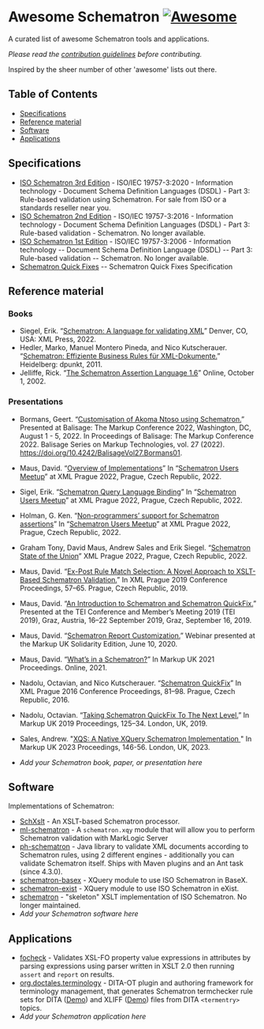 # Awesome Schematron [![Awesome](https://cdn.rawgit.com/sindresorhus/awesome/d7305f38d29fed78fa85652e3a63e154dd8e8829/media/badge.svg)](https://github.com/sindresorhus/awesome)
A curated list of awesome Schematron tools and applications.

*Please read the [contribution guidelines](contributing.md) before contributing.*

Inspired by the sheer number of other 'awesome' lists out there.

## Table of Contents

- [Specifications](#specifications)
- [Reference material](#reference-material)
- [Software](#software)
- [Applications](#applications)

## Specifications

 - [ISO Schematron 3rd Edition](https://www.iso.org/standard/74515.html) - ISO/IEC 19757-3:2020 - Information technology - Document Schema Definition Languages (DSDL) - Part 3: Rule-based validation using Schematron. For sale from ISO or a standards reseller near you.
 - [ISO Schematron 2nd Edition](http://standards.iso.org/ittf/PubliclyAvailableStandards/c055982_ISO_IEC_19757-3_2016.zip) - ISO/IEC 19757-3:2016 - Information technology - Document Schema Definition Languages (DSDL) - Part 3: Rule-based validation - Schematron. No longer available.
 - [ISO Schematron 1st Edition](http://standards.iso.org/ittf/PubliclyAvailableStandards/index.html) - ISO/IEC 19757-3:2006 - Information technology -- Document Schema Definition Language (DSDL) -- Part 3: Rule-based validation -- Schematron. No longer available.
 - [Schematron Quick Fixes](http://schematron-quickfix.github.io/sqf) -- Schematron Quick Fixes Specification

## Reference material

### Books

 - Siegel, Erik. “[Schematron: A language for validating XML](https://xmlpress.net/publications/schematron/)” Denver, CO, USA: XML Press, 2022.
 - Hedler, Marko, Manuel Montero Pineda, and Nico Kutscherauer. “[Schematron: Effiziente Business Rules für
   XML-Dokumente.](https://schematron.info)” Heidelberg: dpunkt, 2011.
 - Jelliffe, Rick. “[The Schematron Assertion Language
   1.6](https://web.archive.org/web/20061230150144/http://xml.ascc.net:80/resource/schematron/Schematron2000.html)”
   Online, October 1, 2002.
   
 ### Presentations
 
 - Bormans, Geert. “[Customisation of Akoma Ntoso using Schematron.](https://www.balisage.net/Proceedings/vol27/html/Bormans01/BalisageVol27-Bormans01.html)” Presented at Balisage: The Markup Conference 2022, Washington, DC, August 1 - 5, 2022. In Proceedings of Balisage: The Markup Conference 2022. Balisage Series on Markup Technologies, vol. 27 (2022). https://doi.org/10.4242/BalisageVol27.Bormans01.
 - Maus, David. “[Overview of Implementations](https://archive.xmlprague.cz/2022/files/presentations/Schematron.pdf)” In “[Schematron Users Meetup](https://www.xmlprague.cz/day3-2022/#sch)” at XML Prague 2022, Prague, Czech Republic, 2022.
  - Sigel, Erik. “[Schematron Query Language Binding](https://archive.xmlprague.cz/2022/files/presentations/schematron-qlb.pdf)” In “[Schematron Users Meetup](https://www.xmlprague.cz/day3-2022/#sch)” at XML Prague 2022, Prague, Czech Republic, 2022.
  - Holman, G. Ken. “[Non-programmers’ support for Schematron assertions](https://archive.xmlprague.cz/2022/files/presentations/Schematron%20Users%20Meetup%202022-06-11%2020220521-1310z.pdf)” In “[Schematron Users Meetup](https://www.xmlprague.cz/day3-2022/#sch)” at XML Prague 2022, Prague, Czech Republic, 2022.
 - Graham Tony, David Maus, Andrew Sales and Erik Siegel. “[Schematron State of the Union](https://www.xmlprague.cz/day2-2022/#sch)”  XML Prague 2022, Prague, Czech Republic, 2022.
 - Maus, David. “[Ex-Post Rule Match Selection: A Novel Approach to XSLT-Based Schematron
   Validation.](https://archive.xmlprague.cz/2019/files/xmlprague-2019-proceedings.pdf#page=79)” In XML Prague 2019
   Conference Proceedings, 57–65. Prague, Czech Republic, 2019.
 - Maus, David. “[An Introduction to Schematron and Schematron QuickFix.](https://doi.org/10.5281/zenodo.3429706)”
   Presented at the TEI Conference and Member’s Meeting 2019 (TEI 2019), Graz, Austria, 16–22 September 2019, Graz,
   September 16, 2019.
 - Maus, David. “[Schematron Report Customization.](https://www.youtube.com/watch?v=V5M_mRLoy8s)” Webinar presented at
   the Markup UK Solidarity Edition, June 10, 2020.
 - Maus, David. “[What’s in a Schematron?](https://markupuk.org/webhelp/index.html#ar02.html)” In Markup UK 2021
   Proceedings. Online, 2021.
 - Nadolu, Octavian, and Nico Kutscherauer. “[Schematron
   QuickFix](https://archive.xmlprague.cz/2016/files/xmlprague-2016-proceedings.pdf#page=93)” In XML Prague 2016
   Conference Proceedings, 81–98. Prague, Czech Republic, 2016.
 - Nadolu, Octavian. “[Taking Schematron QuickFix To The Next
   Level.](https://markupuk.org/2019/webhelp/index.html#ar09.html)” In Markup UK 2019 Proceedings, 125–34. London, UK,
   2019.
 - Sales, Andrew. "[XQS: A Native XQuery Schematron Implementation
](https://markupuk.org/2023/webhelp/index.html#ar11.html)" In Markup UK 2023 Proceedings, 146-56. London, UK, 2023.

 - *Add your Schematron book, paper, or presentation here*

## Software

Implementations of Schematron:

 - [SchXslt](https://github.com/schxslt/schxslt) - An XSLT-based Schematron processor.
 - [ml-schematron](https://github.com/ndw/ML-Schematron) - A `schematron.xqy` module that will allow you to perform Schematron validation with MarkLogic Server 
 - [ph-schematron](https://github.com/phax/ph-schematron) - Java library to validate XML documents according to Schematron rules, using 2 different engines - additionally you can validate Schematron itself. Ships with Maven plugins and an Ant task (since 4.3.0).
 - [schematron-basex](https://github.com/Schematron/schematron-basex) - XQuery module to use ISO Schematron in BaseX.
 - [schematron-exist](https://github.com/Schematron/schematron-exist) - XQuery module to use ISO Schematron in eXist.
 - [schematron](https://github.com/Schematron/schematron) - "skeleton" XSLT implementation of ISO Schematron. No longer maintained.
 - *Add your Schematron software here*

## Applications

 - [focheck](https://github.com/AntennaHouse/focheck) - Validates XSL-FO property value expressions in attributes by parsing expressions using parser written in XSLT 2.0 then running `assert` and `report` on results.
 - [org.doctales.terminology](https://github.com/doctales/org.doctales.terminology) - DITA-OT plugin and authoring framework for terminology management, that generates Schematron termchecker rule sets for DITA ([Demo](https://doctales.github.io/samples/termchecker-dita/terminology-DITA-en-GB.sch)) and XLIFF ([Demo](https://doctales.github.io/samples/termchecker-xliff/terminology-XLIFF-en-GB.sch)) files from DITA `<termentry>` topics.
 - *Add your Schematron application here*
